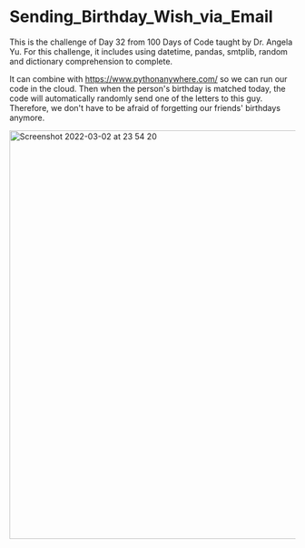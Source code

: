 # Sending_Birthday_Wish_via_Email

This is the challenge of Day 32 from 100 Days of Code taught by Dr. Angela Yu.
For this challenge, it includes using datetime, pandas, smtplib, random and dictionary comprehension to complete.

It can combine with https://www.pythonanywhere.com/ so we can run our code in the cloud. Then when the person's birthday is matched today, the code will automatically randomly send one of the letters to this guy. Therefore, we don't have to be afraid of forgetting our friends' birthdays anymore.

<img width="718" alt="Screenshot 2022-03-02 at 23 54 20" src="https://user-images.githubusercontent.com/87034968/156469752-b4741ef9-6739-4733-b99c-1d9f10351cef.png">

